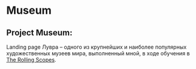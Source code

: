 # Museum

## Project Museum:
Landing page Лувра – одного из крупнейших и наиболее популярных художественных музеев мира, выполненный мной, в ходе обучения в [The Rolling Scopes](https://rs.school).
